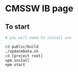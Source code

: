 # CMSSW IB page

## To start
```sh
# you will need to install svn

cd public/build
./updateData.sh
cd [project root]
npm install
npm start 
```
